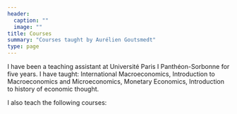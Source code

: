 ```yaml
---
header:
  caption: ""
  image: ""
title: Courses
summary: "Courses taught by Aurélien Goutsmedt"
type: page
---
```

I have been a teaching assistant at Université Paris I Panthéon-Sorbonne for five years. I have taught: International Macroeconomics, Introduction to Macroeconomics and Microeconomics, Monetary Economics, Introduction to history of economic thought.

I also teach the following courses:
